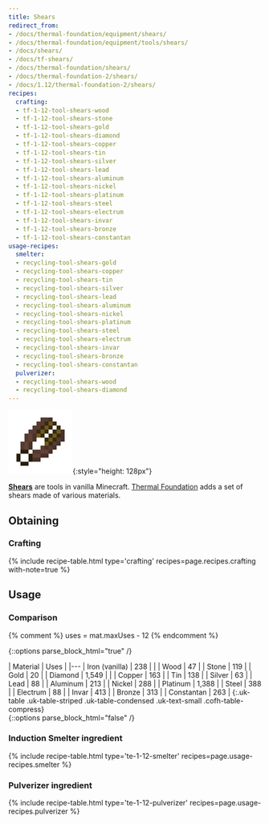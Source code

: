 ```yaml
---
title: Shears
redirect_from:
- /docs/thermal-foundation/equipment/shears/
- /docs/thermal-foundation/equipment/tools/shears/
- /docs/shears/
- /docs/tf-shears/
- /docs/thermal-foundation/shears/
- /docs/thermal-foundation-2/shears/
- /docs/1.12/thermal-foundation-2/shears/
recipes:
  crafting:
  - tf-1-12-tool-shears-wood
  - tf-1-12-tool-shears-stone
  - tf-1-12-tool-shears-gold
  - tf-1-12-tool-shears-diamond
  - tf-1-12-tool-shears-copper
  - tf-1-12-tool-shears-tin
  - tf-1-12-tool-shears-silver
  - tf-1-12-tool-shears-lead
  - tf-1-12-tool-shears-aluminum
  - tf-1-12-tool-shears-nickel
  - tf-1-12-tool-shears-platinum
  - tf-1-12-tool-shears-steel
  - tf-1-12-tool-shears-electrum
  - tf-1-12-tool-shears-invar
  - tf-1-12-tool-shears-bronze
  - tf-1-12-tool-shears-constantan
usage-recipes:
  smelter:
  - recycling-tool-shears-gold
  - recycling-tool-shears-copper
  - recycling-tool-shears-tin
  - recycling-tool-shears-silver
  - recycling-tool-shears-lead
  - recycling-tool-shears-aluminum
  - recycling-tool-shears-nickel
  - recycling-tool-shears-platinum
  - recycling-tool-shears-steel
  - recycling-tool-shears-electrum
  - recycling-tool-shears-invar
  - recycling-tool-shears-bronze
  - recycling-tool-shears-constantan
  pulverizer:
  - recycling-tool-shears-wood
  - recycling-tool-shears-diamond
---
```


![Shears](/assets/images/thermal-foundation-2/shears.gif){:style="height: 128px"}


**[Shears](https://minecraft.gamepedia.com/Shears)** are tools in vanilla
Minecraft. [Thermal Foundation](../) adds a set of shears
made of various materials.


Obtaining
---------

### Crafting
{% include recipe-table.html type='crafting' recipes=page.recipes.crafting with-note=true %}


Usage
-----

### Comparison
{% comment %}
uses = mat.maxUses - 12
{% endcomment %}

{::options parse_block_html="true" /}
<div class="uk-overflow-container">
| Material | Uses |
|---
| Iron (vanilla) | 238 |
|
| Wood | 47 |
| Stone | 119 |
| Gold | 20 |
| Diamond | 1,549 |
|
| Copper | 163 |
| Tin | 138 |
| Silver | 63 |
| Lead | 88 |
| Aluminum | 213 |
| Nickel | 288 |
| Platinum | 1,388 |
| Steel | 388 |
| Electrum | 88 |
| Invar | 413 |
| Bronze | 313 |
| Constantan | 263 |
{:.uk-table .uk-table-striped .uk-table-condensed .uk-text-small .cofh-table-compress}
</div>
{::options parse_block_html="false" /}

### Induction Smelter ingredient
{% include recipe-table.html type='te-1-12-smelter' recipes=page.usage-recipes.smelter %}

### Pulverizer ingredient
{% include recipe-table.html type='te-1-12-pulverizer' recipes=page.usage-recipes.pulverizer %}
